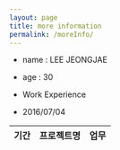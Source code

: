 ```yaml
---
layout: page
title: more information
permalink: /moreInfo/
---
```


* name : LEE JEONGJAE
* age  : 30

* Work Experience
<table>
   <thead>
    <tr>
      <th>기간</th>
      <th>프로젝트명</th>
      <th>업무</th>
    </tr>
   </thead>
   
    

- 2016/07/04
